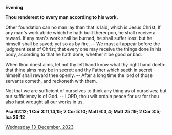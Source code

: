 **Evening**

**Thou renderest to every man according to his work.**
 
Other foundation can no man lay than that is laid, which is Jesus Christ. If any man's work abide which he hath built thereupon, he shall receive a reward. If any man's work shall be burned, he shall suffer loss: but he himself shall be saved; yet so as by fire. -- We must all appear before the judgment seat of Christ; that every one may receive the things done in his body, according to that he hath done, whether it be good or bad.
 
When thou doest alms, let not thy left hand know what thy right hand doeth: that thine alms may be in secret: and thy Father which seeth in secret himself shall reward thee openly. -- After a long time the lord of those servants cometh, and reckoneth with them.
 
Not that we are sufficient of ourselves to think any thing as of ourselves; but our sufficiency is of God. -- LORD, thou wilt ordain peace for us: for thou also hast wrought all our works in us.  

**Psa 62:12; 1 Cor 3:11,14,15; 2 Cor 5:10; Matt 6:3,4; Matt 25:19; 2 Cor 3:5; Isa 26:12**

[Wednesday 13-December, 2023](https://t.me/daily_light)
